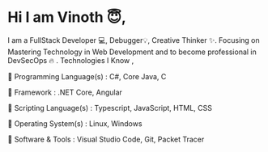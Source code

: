 # Hi I am Vinoth 😇, 

I am a FullStack Developer 💻, Debugger💡, Creative Thinker ✨.
Focusing on Mastering Technology in Web Development and to become professional in DevSecOps 🔥 .
Technologies I Know ,

🌟 Programming Language(s) : C#, Core Java, C

🌟 Framework : .NET Core, Angular

🌟 Scripting Language(s) : Typescript, JavaScript, HTML, CSS

🌟 Operating System(s) : Linux, Windows

🌟 Software & Tools : Visual Studio Code, Git, Packet Tracer
